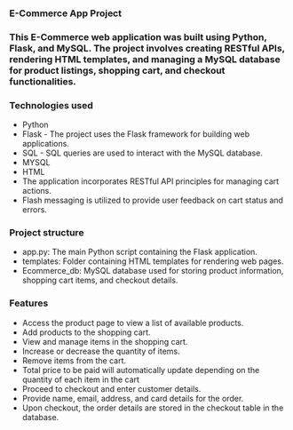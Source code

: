 ### E-Commerce App Project
### This E-Commerce web application was built using Python, Flask, and MySQL. The project involves creating RESTful APIs, rendering HTML templates, and managing a MySQL database for product listings, shopping cart, and checkout functionalities.
### Technologies used
* Python
* Flask - The project uses the Flask framework for building web applications.
* SQL - SQL queries are used to interact with the MySQL database.
* MYSQL
* HTML
* The application incorporates RESTful API principles for managing cart actions.
* Flash messaging is utilized to provide user feedback on cart status and errors.


### Project structure
* app.py: The main Python script containing the Flask application.
* templates: Folder containing HTML templates for rendering web pages.
* Ecommerce_db: MySQL database used for storing product information, shopping cart items, and checkout details.
  
### Features
* Access the product page to view a list of available products.
* Add products to the shopping cart.
* View and manage items in the shopping cart.
* Increase or decrease the quantity of items.
* Remove items from the cart.
* Total price to be paid will automatically update depending on the quantity of each item in the cart
* Proceed to checkout and enter customer details.
* Provide name, email, address, and card details for the order.
* Upon checkout, the order details are stored in the checkout table in the database.










